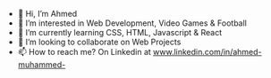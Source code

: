 - 👋 Hi, I’m Ahmed
- 👀 I’m interested in Web Development, Video Games & Football
- 🌱 I’m currently learning CSS, HTML, Javascript & React
- 💞️ I’m looking to collaborate on Web Projects
- 📫 How to reach me? On Linkedin at www.linkedin.com/in/ahmed-muhammed-
